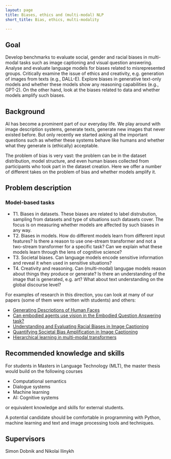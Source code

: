 ```yaml
---
layout: page
title: Biases, ethics and (multi-modal) NLP
short_title: Bias, ethics, multi-modality

---
```


## Goal

Develop benchmarks to evaluate social, gender and racial biases in multi-modal tasks such as image captioning and visual question answering.
Analyse and evaluate language models for biases related to misrepresented groups.
Critically examine the issue of ethics and creativity, e.g. generation of images from texts (e.g., DALL-E).
Explore biases in generative text-only models and whether these models show any reasoning capabilities (e.g., GPT-2).
On the other hand, look at the biases related to data and whether models amplify such biases.

## Background

AI has become a prominent part of our everyday life.
We play around with image description systems, generate texts, generate new images that never existed before.
But only recently we started asking all the important questions such as whether these systems behave like humans and whether what they generate is (ethically) acceptable.

The problem of bias is very vast: the problem can be in the dataset distribution, model structure, and even human biases collected from participants who took part in the dataset creation.
Here we offer a number of different takes on the problem of bias and whether models amplify it.


## Problem description

### Model-based tasks

  - T1. Biases in datasets. These biases are related to label distrubution, sampling from datasets and type of situations such datasets cover. The focus is on measuring whether models are affected by such biases in any way.
  - T2. Biases in models. How do different models learn from different input features? Is there a reason to use one-stream transformer and not a two-stream transformer for a specific task? Can we explain what these models learn through the lens of cognitive science?
  - T3. Societal biases. Can language models encode sensitive information and reveal it when used in sensitive situations?
  - T4. Creativity and reasoning. Can (multi-modal) langugae models reason about things they produce or generate? Is there an understanding of the image that is generated, e.g. art? What about text understanding on the global discourse level?

For examples of research in this direction, you can look at many of our papers (some of them were written with students) and others:
- [Generating Descriptions of Human Faces](https://aclanthology.org/2022.pvlam-1.5.pdf)
- [Can embodied agents use vision in the Embodied Question Answering task?](https://github.com/GU-CLASP/embodied-qa/blob/main/papers/inlg-2022/paper.pdf)
- [Understanding and Evaluating Racial Biases in Image Captioning](https://openaccess.thecvf.com/content/ICCV2021/papers/Zhao_Understanding_and_Evaluating_Racial_Biases_in_Image_Captioning_ICCV_2021_paper.pdf)
- [Quantifying Societal Bias Amplification in Image Captioning](https://openaccess.thecvf.com/content/CVPR2022/papers/Hirota_Quantifying_Societal_Bias_Amplification_in_Image_Captioning_CVPR_2022_paper.pdf)
- [Hierarchical learning in multi-modal transformers](https://www.frontiersin.org/articles/10.3389/frai.2021.767971/full)


## Recommended knowledge and skills

For students in Masters in Language Technology (MLT), the master thesis would build on the following courses

  - Computational semantics
  - Dialogue systems
  - Machine learning
  - AI: Cognitive systems

or equivalent knowledge and skills for external students.

A potential candidate should be comfortable in programming with Python, machine learning and text and image processing tools and techniques.


## Supervisors

Simon Dobnik and Nikolai Ilinykh
